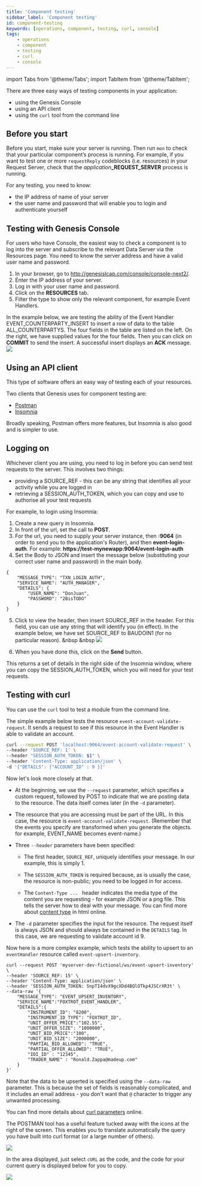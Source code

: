 ```yaml
---
title: 'Component testing'
sidebar_label: 'Component testing'
id: component-testing
keywords: [operations, component, testing, curl, console]
tags:
    - operations
    - component
    - testing
    - curl
    - console
---
```


import Tabs from '@theme/Tabs';
import TabItem from '@theme/TabItem';

There are three easy ways of testing components in your application:

- using the Genesis Console
- using an API client
- using the `curl` tool from the command line

## Before you start
Before you start, make sure your server is running. Then run `mon` to check that your particular component’s process is running. For example, if you want to test  one or more `requestReply` codeblocks (i.e. resources) in your Request Server, check that the _application_**_REQUEST_SERVER** process is running.

For any testing, you need to know:
- the IP address of name of your server
- the user name and password that will enable you to login and authenticate yourself

## Testing with Genesis Console
For users who have Console, the easiest way to check a component is to log into the server and subscribe to the relevant Data Server via the Resources page. You need to know the server address and have a valid user name and password.

1. In your browser, go to http://genesislcap.com/console/console-next2/.
2. Enter the IP address of your server.
3. Log in with your user name and password.
4. Click on the **RESOURCES** tab.
5. Filter the type to show only the relevant component, for example Event Handlers.

In the example below, we are testing the ability of the Event Handler EVENT_COUNTERPARTY_INSERT to insert a row of data to the table ALL_COUNTERPARTYS. The four fields in the table are listed on the left. On the right, we have supplied values for the four fields. Then you can click on **COMMIT** to send the insert. A successful insert displays an **ACK** message.
![](/img/test-console-add-ctpty.png)

## Using an API client
This type of software offers an easy way of testing each of your resources.

Two clients that Genesis uses for component testing are:
- [Postman](https://www.postman.com/downloads/)
- [Insomnia](https://insomnia.rest/download)

Broadly speaking, Postman offers more features, but Insomnia is also good and is simpler to use.

## Logging on 
Whichever client you are using, you need to log in before you can send test requests to the server. This involves two things:
- providing a SOURCE_REF - this can be any string that identifies all your activity while you are logged in
- retrieving a SESSION_AUTH_TOKEN, which you can copy and use to authorise all your test requests

For example, to login using Insomnia:
1. Create a new query in Insomnia.
2. In front of the url, set the call to **POST**.
3. For the url, you need to supply your server instance, then **:9064** (in order to send you to the application's Router), and then **event-login-auth**. For example:
**https://test-mynewapp:9064/event-login-auth**
4. Set the Body to JSON and insert the message below (substituting your correct user name and password) in the main body. 

```
{
    "MESSAGE_TYPE": "TXN_LOGIN_AUTH",
    "SERVICE_NAME": "AUTH_MANAGER",
    "DETAILS": {
        "USER_NAME": "DonJuan",
        "PASSWORD": "2BisTODO"
    }
}
```
5. Click to view the header, then insert SOURCE_REF in the header. For this field, you can use any string that will identify you (in effect). In the example below, we have set SOURCE_REF to BAUDOIN1 (for no particular reason).
&nbsp
&nbsp
![](/img/test-login-result.png)

6. When you have done this, click on the **Send** button.

This returns a set of details in the right side of the Insomnia window, where you can copy the SESSION_AUTH_TOKEN, which you will need for your test requests.

## Testing with curl

You can use the `curl` tool to test a module from the command line.

The simple example below tests the resource `event-account-validate-request`. It sends a request to see if this resource in the Event Handler is able to validate an account.

```bash
curl --request POST 'localhost:9064/event-account-validate-request' \
--header 'SOURCE_REF: 1' \
--header "SESSION_AUTH_TOKEN: $1" \
--header 'Content-Type: application/json' \
-d '{"DETAILS": {"ACCOUNT_ID" : 9 }}'
```
Now let's look more closely at that.

- At the beginning, we use the `--request` parameter, which specifies a custom request, followed by POST to indicate that we are posting data to the resource. The data itself comes later (in the `-d` parameter).

- The resource that you are accessing must be part of the URL. In this case, the resource is `event-account-validate-request`. (Remember that the events you specify are transformed when you generate the objects. for example, EVENT_NAME becomes event-name.)

- Three `--header` parameters have been specified:

    - The first header, `SOURCE_REF`,  uniquely identifies your message. In our example, this is simply 1.

    - The `SESSION_AUTH_TOKEN` is required because, as is usually the case, the resource is non-public; you need to be logged in for access.

    - The `Content-Type ... ` header indicates the media type of the content you are requesting - for example JSON or a png file. This tells the server how to deal with your message. You can find more about [content type](https://www.geeksforgeeks.org/http-headers-content-type/) in html online.

- The `-d` parameter specifies the input for the resource. The request itself is always JSON and should always be contained in the `DETAILS` tag. In this case, we are requesting to validate account id 9.

Now here is a more complex example, which tests the ability to upsert to an `eventHandler` resource called `event-upsert-inventory`.

```
curl --request POST 'myserver-dev-fictional/ws/event-upsert-inventory' \
--header 'SOURCE_REF: 15' \
--header 'Content-Type: application/json' \
--header 'SESSION_AUTH_TOKEN: SnpTI4dvX9gcXDd4BQlOTkp4JSCrXR3t' \
--data-raw '{
    "MESSAGE_TYPE": "EVENT_UPSERT_INVENTORY",
    "SERVICE_NAME":"FOXTROT_EVENT_HANDLER",
    "DETAILS":{
        "INSTRUMENT_ID": "8200",
        "INSTRUMENT_ID_TYPE": "FOXTROT_ID",
        "UNIT_OFFER_PRICE":"102.55",
        "UNIT_OFFER_SIZE": "1000000",
        "UNIT_BID_PRICE":"100",
        "UNIT_BID_SIZE": "2000000",
        "PARTIAL_BID_ALLOWED": "TRUE",
        "PARTIAL_OFFER_ALLOWED": "TRUE",
        "IOI_ID" : "12345",
        "TRADER_NAME" : "Ronald.Zappa@madeup.com"
    }
}'
```

Note that the data to be upserted is specified using the `--data-raw` parameter. This is because the set of fields is reasonably complicated, and it includes an email address - you don't want that `@` character to trigger any unwanted processing.

You can find more details about [curl parameters](https://curl.se/docs/manpage.html) online.

The POSTMAN tool has a useful feature tucked away with the icons at the right of the screen. This enables you to translate automatically the query you have built into curl format (or a large number of others).

![](/img/postman-code.png)

In the area displayed, just select `cURL` as the code, and the code for your current query is displayed below for you to copy.

![](/img/postman-curl-2.png)

